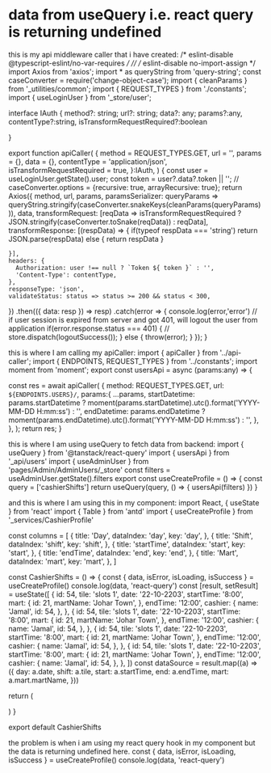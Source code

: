 
# data from useQuery i.e. react query is returning undefined

this is my api middleware caller that i have created:
/* eslint-disable @typescript-eslint/no-var-requires */
// /* eslint-disable no-import-assign */
import Axios from 'axios';
import * as queryString from 'query-string';
const caseConverter = require('change-object-case');
import { cleanParams } from '_utilities/common';
import { REQUEST_TYPES } from './constants';
import { useLoginUser } from '_store/user';


interface IAuth {
  method?: string;
  url?: string;
  data?: any;
  params?:any,
  contentType?:string,
  isTransformRequestRequired?:boolean

}

export function apiCaller(
    {
    method = REQUEST_TYPES.GET,
    url = '',
    params = {},
    data = {},
    contentType = 'application/json',
    isTransformRequestRequired = true,
  }:IAuth,
) {
  const user = useLoginUser.getState().user;
  const token = user?.data?.token || ''; 
  // caseConverter.options = {recursive: true, arrayRecursive: true};
  return Axios({
    method,
    url,
    params,
    paramsSerializer: queryParams => queryString.stringify(caseConverter.snakeKeys(cleanParams(queryParams))),
    data,
    transformRequest: [reqData => isTransformRequestRequired
            ? JSON.stringify(caseConverter.toSnake(reqData))
            : reqData],
    transformResponse: [(respData) => 
      { 
         if(typeof respData === 'string')
        return JSON.parse(respData)
        else {
          return respData
        }
      
    }],        
    headers: {
      Authorization: user !== null ? `Token ${ token }` : '',
      'Content-Type': contentType,
    },
    responseType: 'json',
    validateStatus: status => status >= 200 && status < 300,
  })
  .then(({ data: resp }) => resp)
      .catch(error => {
        console.log(error,'error')
        // if user session is expired from server and got 401, will logout the user from application
        if(error.response.status === 401) {
          // store.dispatch(logoutSuccess());
        } else {
          throw(error);
        }
      });
}

this is where I am calling my apiCaller:
import { apiCaller } from '../api-caller';
import { ENDPOINTS, REQUEST_TYPES } from '../constants';
import moment from 'moment';
export const usersApi = async (params:any) => { 
  
  const res =  await apiCaller(
  {
    method: REQUEST_TYPES.GET,
    url: `${ENDPOINTS.USERS}/`,
    params:{
      ...params,
      startDatetime: params.startDatetime ? moment(params.startDatetime).utc().format('YYYY-MM-DD H:mm:ss') : '',
      endDatetime: params.endDatetime ?  moment(params.endDatetime).utc().format('YYYY-MM-DD H:mm:ss') : '',
    },
  },
);
return res;
}

this is where I am using useQuery to fetch data from backend:
import { useQuery } from '@tanstack/react-query'
import { usersApi } from '_api/users'
import { useAdminUser } from 'pages/Admin/AdminUsers/_store'
const filters = useAdminUser.getState().filters
export const useCreateProfile = () => {
  const query = ['cashierShifts']
  return useQuery(query, () => {
    usersApi(filters)
  })
}

and this is where I am using this in my component:
import React, { useState } from 'react'
import { Table } from 'antd'
import { useCreateProfile } from '_services/CashierProfile'

const columns = [
  {
    title: 'Day',
    dataIndex: 'day',
    key: 'day',
  },
  {
    title: 'Shift',
    dataIndex: 'shift',
    key: 'shift',
  },
  {
    title: 'startTime',
    dataIndex: 'start',
    key: 'start',
  },
  {
    title: 'endTime',
    dataIndex: 'end',
    key: 'end',
  },
  {
    title: 'Mart',
    dataIndex: 'mart',
    key: 'mart',
  },
]

const CashierShifts = () => {
  const { data, isError, isLoading, isSuccess } = useCreateProfile()
  console.log(data, 'react-query')
  const [result, setResult] = useState([
    {
      id: 54,
      tile: 'slots 1',
      date: '22-10-2203',
      startTime: '8:00',
      mart: {
        id: 21,
        martName: 'Johar Town',
      },
      endTime: '12:00',
      cashier: {
        name: 'Jamal',
        id: 54,
      },
    },
    {
      id: 54,
      tile: 'slots 1',
      date: '22-10-2203',
      startTime: '8:00',
      mart: {
        id: 21,
        martName: 'Johar Town',
      },
      endTime: '12:00',
      cashier: {
        name: 'Jamal',
        id: 54,
      },
    },
    {
      id: 54,
      tile: 'slots 1',
      date: '22-10-2203',
      startTime: '8:00',
      mart: {
        id: 21,
        martName: 'Johar Town',
      },
      endTime: '12:00',
      cashier: {
        name: 'Jamal',
        id: 54,
      },
    },
    {
      id: 54,
      tile: 'slots 1',
      date: '22-10-2203',
      startTime: '8:00',
      mart: {
        id: 21,
        martName: 'Johar Town',
      },
      endTime: '12:00',
      cashier: {
        name: 'Jamal',
        id: 54,
      },
    },
  ])
  const dataSource = result.map((a) => ({
    day: a.date,
    shift: a.tile,
    start: a.startTime,
    end: a.endTime,
    mart: a.mart.martName,
  }))

  return (
    <div>
      <Table columns={columns} dataSource={dataSource} />
    </div>
  )
}

export default CashierShifts

the problem is when i am using my react query hook in my component but the data is returning undefined here.
 const { data, isError, isLoading, isSuccess } = useCreateProfile()
      console.log(data, 'react-query') 


        